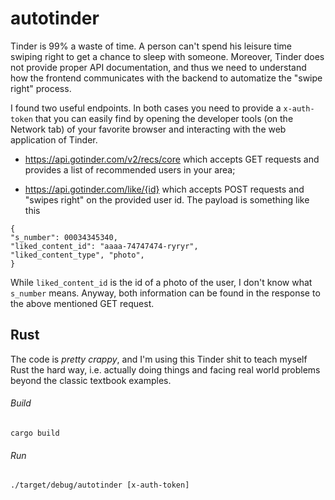 # autotinder

Tinder is 99% a waste of time. A person can't spend his leisure time swiping right to get a chance to sleep with someone. Moreover, Tinder does not provide proper API documentation, and thus we need to understand how the frontend communicates with the backend to automatize the "swipe right" process.

I found two useful endpoints. In both cases you need to provide a `x-auth-token` that you can easily find by opening the developer tools (on the Network tab) of your favorite browser and interacting with the web application of Tinder. 

- https://api.gotinder.com/v2/recs/core
which accepts GET requests and provides a list of recommended users in your area;

- https://api.gotinder.com/like/{id}
which accepts POST requests and "swipes right" on the provided user id. The payload is something like this
```
{
"s_number": 00034345340,
"liked_content_id": "aaaa-74747474-ryryr",
"liked_content_type", "photo",
}
```
While `liked_content_id` is the id of a photo of the user, I don't know what `s_number` means. Anyway, both information can be found in the response to the above mentioned GET request.

## Rust 
The code is *pretty crappy*, and I'm using this Tinder shit to teach myself Rust the hard way, i.e. actually doing things and facing real world problems beyond the classic textbook examples. 

###### Build
```
cargo build
```

###### Run
```
./target/debug/autotinder [x-auth-token]
```